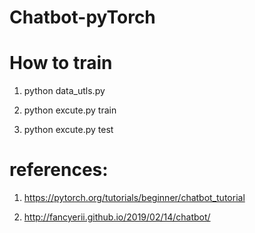 # Chatbot-pyTorch

# How to train
1. python data_utls.py

2. python excute.py train  

3. python excute.py test

# references:
1. https://pytorch.org/tutorials/beginner/chatbot_tutorial

2. http://fancyerii.github.io/2019/02/14/chatbot/
